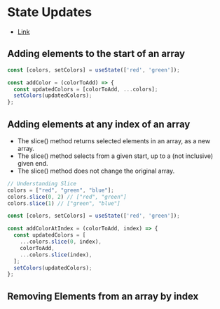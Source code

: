 # State Updates

- [Link](https://state-updates.vercel.app/)

## Adding elements to the start of an array

```js
const [colors, setColors] = useState(['red', 'green']);

const addColor = (colorToAdd) => {
  const updatedColors = [colorToAdd, ...colors];
  setColors(updatedColors);
};
```

## Adding elements at any index of an array

- The slice() method returns selected elements in an array, as a new array.
- The slice() method selects from a given start, up to a (not inclusive) given end.
- The slice() method does not change the original array.

```js
// Understanding Slice
colors = ["red", "green", "blue"];
colors.slice(0, 2) // ["red", "green"]
colors.slice(1) // ["green", "blue"]
```

```js
const [colors, setColors] = useState(['red', 'green']);

const addColorAtIndex = (colorToAdd, index) => {
  const updatedColors = [
    ...colors.slice(0, index),
    colorToAdd,
    ...colors.slice(index),
  ];
  setColors(updatedColors);
};
```

## Removing Elements from an array by index

```js

```